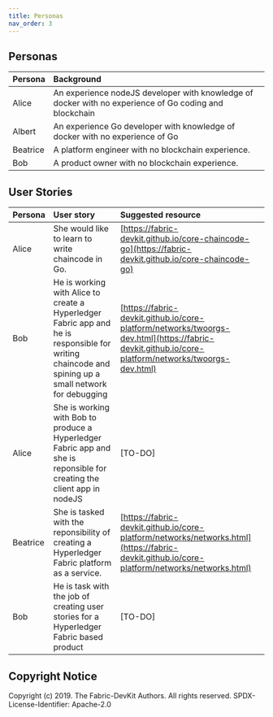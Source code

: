```yaml
---
title: Personas
nav_order: 3
---
```


## Personas

| Persona | Background |
| :-- | :-- |
| Alice | An experience nodeJS developer with knowledge of docker with no experience of Go coding and blockchain |
| Albert | An experience Go developer with knowledge of docker with no experience of Go |
| Beatrice | A platform engineer with no blockchain experience. |
| Bob | A product owner with no blockchain experience. |

## User Stories

| Persona | User story | Suggested resource |
| :-- | :-- | :-- |
| Alice | She would like to learn to write chaincode in Go. | [https://fabric-devkit.github.io/core-chaincode-go](https://fabric-devkit.github.io/core-chaincode-go) |
| Bob | He is working with Alice to create a Hyperledger Fabric app and he is responsible for writing chaincode and spining up a small network for debugging | [https://fabric-devkit.github.io/core-platform/networks/twoorgs-dev.html](https://fabric-devkit.github.io/core-platform/networks/twoorgs-dev.html) |
| Alice | She is working with Bob to produce a Hyperledger Fabric app and she is reponsible for creating the client app in nodeJS | [TO-DO] |
| Beatrice | She is tasked with the reponsibility of creating a Hyperledger Fabric platform as a service. | [https://fabric-devkit.github.io/core-platform/networks/networks.html](https://fabric-devkit.github.io/core-platform/networks/networks.html) |
| Bob | He is task with the job of creating user stories for a Hyperledger Fabric based product |[TO-DO] |

## Copyright Notice

Copyright (c) 2019. The Fabric-DevKit Authors. All rights reserved.
SPDX-License-Identifier: Apache-2.0
